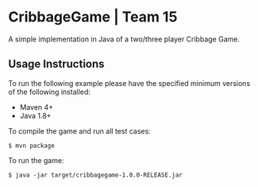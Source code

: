 # CribbageGame | Team 15

A simple implementation in Java of a two/three player Cribbage Game.

## Usage Instructions

To run the following example please have the specified minimum versions of the following installed:

 - Maven 4+
 - Java 1.8+

To compile the game and run all test cases:

```
$ mvn package
```

To run the game:

```
$ java -jar target/cribbagegame-1.0.0-RELEASE.jar
```

